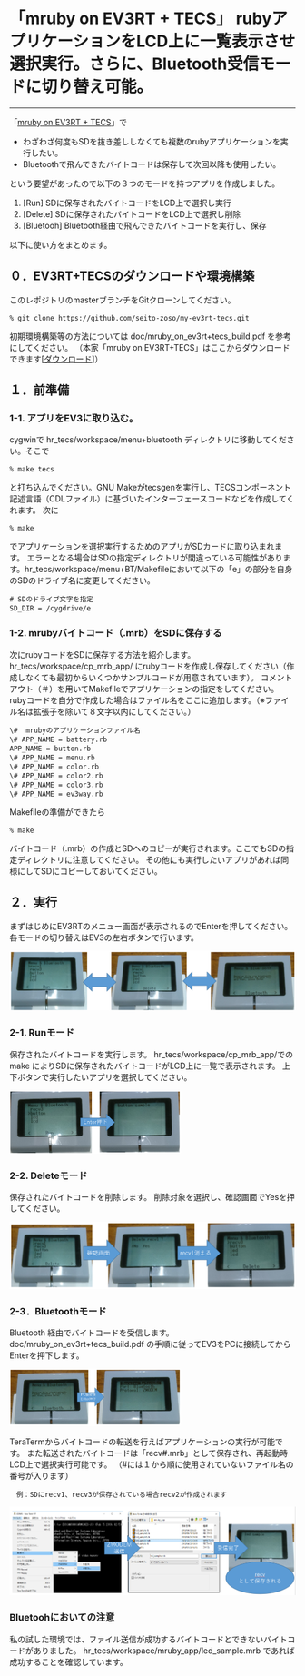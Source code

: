 # 「mruby on EV3RT + TECS」 rubyアプリケーションをLCD上に一覧表示させ選択実行。さらに、Bluetooth受信モードに切り替え可能。
---
「[mruby on EV3RT + TECS](https://www.toppers.jp/tecs.html)」で
- わざわざ何度もSDを抜き差ししなくても複数のrubyアプリケーションを実行したい。
- Bluetoothで飛んできたバイトコードは保存して次回以降も使用したい。

という要望があったので以下の３つのモードを持つアプリを作成しました。

1. [Run] SDに保存されたバイトコードをLCD上で選択し実行
1. [Delete] SDに保存されたバイトコードをLCD上で選択し削除
1. [Bluetooh] Bluetooth経由で飛んできたバイトコードを実行し、保存

以下に使い方をまとめます。

## ０．EV3RT+TECSのダウンロードや環境構築

このレポジトリのmasterブランチをGitクローンしてください。

    % git clone https://github.com/seito-zoso/my-ev3rt-tecs.git

初期環境構築等の方法については doc/mruby_on_ev3rt+tecs_build.pdf を参考にしてください。
（本家「mruby on EV3RT+TECS」はここからダウンロードできます[[ダウンロード](https://www.toppers.jp/tecs.html)]）

## １．前準備

### 1-1. アプリをEV3に取り込む。
cygwinで hr_tecs/workspace/menu+bluetooth ディレクトリに移動してください。そこで

    % make tecs

と打ち込んでください。GNU Makeがtecsgenを実行し、TECSコンポーネント記述言語（CDLファイル）に基づいたインターフェースコードなどを作成してくれます。
次に

    % make

でアプリケーションを選択実行するためのアプリがSDカードに取り込まれます。
エラーとなる場合はSDの指定ディレクトリが間違っている可能性があります。hr_tecs/workspace/menu+BT/Makefileにおいて以下の「e」の部分を自身のSDのドライブ名に変更してください。

    # SDのドライブ文字を指定
    SD_DIR = /cygdrive/e

### 1-2. mrubyバイトコード（.mrb）をSDに保存する
次にrubyコードをSDに保存する方法を紹介します。
hr_tecs/workspace/cp_mrb_app/ にrubyコードを作成し保存してください（作成しなくても最初からいくつかサンプルコードが用意されています）。
コメントアウト（＃）を用いてMakefileでアプリケーションの指定をしてください。rubyコードを自分で作成した場合はファイル名をここに追加します。（※ファイル名は拡張子を除いて８文字以内にしてください。）

    \#  mrubyのアプリケーションファイル名
    \# APP_NAME = battery.rb
    APP_NAME = button.rb
    \# APP_NAME = menu.rb
    \# APP_NAME = color.rb
    \# APP_NAME = color2.rb
    \# APP_NAME = color3.rb
    \# APP_NAME = ev3way.rb

Makefileの準備ができたら

    % make

バイトコード（.mrb）の作成とSDへのコピーが実行されます。ここでもSDの指定ディレクトリに注意してください。
その他にも実行したいアプリがあれば同様にしてSDにコピーしておいてください。


## ２．実行
まずはじめにEV3RTのメニュー画面が表示されるのでEnterを押してください。
各モードの切り替えはEV3の左右ボタンで行います。

![モード選択](https://github.com/seito-zoso/my-ev3rt-tecs/blob/images/1_mode.PNG)

### 2-1. Runモード
保存されたバイトコードを実行します。
hr_tecs/workspace/cp_mrb_app/での make によりSDに保存されたバイトコードがLCD上に一覧で表示されます。
上下ボタンで実行したいアプリを選択してください。

<img src="https://github.com/seito-zoso/my-ev3rt-tecs/blob/images/2_run.PNG" width=60%>

### 2-2. Deleteモード
保存されたバイトコードを削除します。
削除対象を選択し、確認画面でYesを押してください。

![Deleteモード](https://github.com/seito-zoso/my-ev3rt-tecs/blob/images/3_delete.PNG)

### 2-3．Bluetoothモード
Bluetooth 経由でバイトコードを受信します。
doc/mruby_on_ev3rt+tecs_build.pdf の手順に従ってEV3をPCに接続してからEnterを押下します。

<img src="https://github.com/seito-zoso/my-ev3rt-tecs/blob/images/4_bluetooth.PNG" width=60%>


TeraTermからバイトコードの転送を行えばアプリケーションの実行が可能です。
また転送されたバイトコードは「recv#.mrb」として保存され、再起動時LCD上で選択実行可能です。
（#には１から順に使用されていないファイル名の番号が入ります）

    　例：SDにrecv1、recv3が保存されている場合recv2が作成されます


![TeraTermでのバイトコード送信](https://github.com/seito-zoso/my-ev3rt-tecs/blob/images/5_teraterm.PNG)

### Bluetoohにおいての注意
私の試した環境では、ファイル送信が成功するバイトコードとできないバイトコードがありました。
hr_tecs/workspace/mruby_app/led_sample.mrb であれば成功することを確認しています。